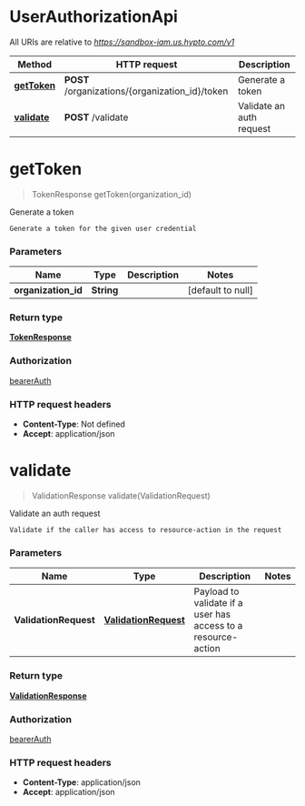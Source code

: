 # UserAuthorizationApi

All URIs are relative to *https://sandbox-iam.us.hypto.com/v1*

Method | HTTP request | Description
------------- | ------------- | -------------
[**getToken**](UserAuthorizationApi.md#getToken) | **POST** /organizations/{organization_id}/token | Generate a token
[**validate**](UserAuthorizationApi.md#validate) | **POST** /validate | Validate an auth request


<a name="getToken"></a>
# **getToken**
> TokenResponse getToken(organization\_id)

Generate a token

    Generate a token for the given user credential

### Parameters

Name | Type | Description  | Notes
------------- | ------------- | ------------- | -------------
 **organization\_id** | **String**|  | [default to null]

### Return type

[**TokenResponse**](../Models/TokenResponse.md)

### Authorization

[bearerAuth](../README.md#bearerAuth)

### HTTP request headers

- **Content-Type**: Not defined
- **Accept**: application/json

<a name="validate"></a>
# **validate**
> ValidationResponse validate(ValidationRequest)

Validate an auth request

    Validate if the caller has access to resource-action in the request

### Parameters

Name | Type | Description  | Notes
------------- | ------------- | ------------- | -------------
 **ValidationRequest** | [**ValidationRequest**](../Models/ValidationRequest.md)| Payload to validate if a user has access to a resource-action |

### Return type

[**ValidationResponse**](../Models/ValidationResponse.md)

### Authorization

[bearerAuth](../README.md#bearerAuth)

### HTTP request headers

- **Content-Type**: application/json
- **Accept**: application/json


